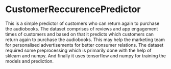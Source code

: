 # CustomerReccurencePredictor
This is a simple predictor of customers who can return again to purchase the audiobooks. The dataset comprises of reviews and app engagement times of customers and based on that it predicts which customers can return again to purchase the audiobooks. This may help the marketing team for personalised advertisements for better consumer relations.
The dataset required some preprocessing which is primarily done with the help of sklearn and numpy.
And finally it uses tensorflow and numpy for training the models and prediction.
